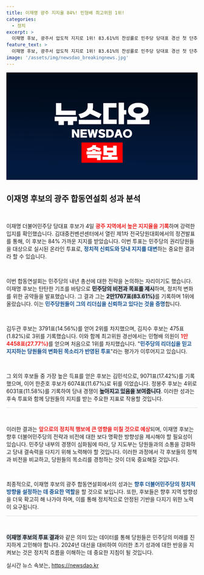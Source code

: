 ```yaml
---
title: 이재명 광주 지지율 84%! 민형배 최고위원 1위!
categories:
  - 정치
excerpt: >
  이재명 후보, 광주서 압도적 지지로 1위! 83.61%의 찬성률로 민주당 당대표 경선 첫 단추를 잘 꿰었다. 최고위원 경선에도 변화 예고! 이번 결과는 민주당의 향후 정치 지형에 큰 영향을 미칠 것으로 분석된다.
feature_text: >
  이재명 후보, 광주서 압도적 지지로 1위! 83.61%의 찬성률로 민주당 당대표 경선 첫 단추를 잘 꿰었다. 최고위원 경선에도 변화 예고! 이번 결과는 민주당의 향후 정치 지형에 큰 영향을 미칠 것으로 분석된다.
image: '/assets/img/newsdao_breakingnews.jpg'
---
```


<p><img src="/assets/img/newsdao_breakingnews.jpg" alt="pcversion 속보" /></p>

<h2 data-ke-size="size26">이재명 후보의 광주 합동연설회 성과 분석</h2>

<p data-ke-size="size16">&nbsp;</p>

<p>이재명 더불어민주당 당대표 후보가 4일 <b><span style="color: #ee2323;">광주 지역에서 높은 지지율을 기록</span></b>하며 강력한 입지를 확인했습니다. 김대중컨벤션센터에서 열린 제1차 전국당원대회에서의 정견발표를 통해, 이 후보는 84% 가까운 지지를 받았습니다. 이번 투표는 민주당의 권리당원들을 대상으로 실시된 온라인 투표로, <b><span style="color: #1a5490;">정치적 신뢰도와 당내 지지를 대변</span></b>하는 중요한 결과라 할 수 있습니다.</p>

<p data-ke-size="size16">&nbsp;</p>

<p>이번 합동연설회는 민주당의 내년 총선에 대한 전략을 논의하는 자리이기도 했습니다. 이재명 후보는 탄탄한 기조를 바탕으로 <b><span style="background-color: #21538527;">민주당의 비전과 목표를 제시</span></b>하며, 정치적 변화를 위한 공약들을 발표했습니다. 그 결과 그는 <b><span style="background-color: #21538527;">2만1767표(83.61%)</span></b>를 기록하며 1위에 올랐습니다. 이는 <b><span style="color: #1a5490;">민주당원들이 그의 리더십을 신뢰하고 있다는 것을 증명</span></b>합니다.</p>

<p data-ke-size="size16">&nbsp;</p>

<p>김두관 후보는 3791표(14.56%)를 얻어 2위를 차지했으며, 김지수 후보는 475표(1.82%)로 3위를 기록했습니다. 이와 함께 최고위원 경선에서는 민형배 의원이 <b><span style="color: #ee2323;">1만4458표(27.77%)</span></b>를 얻으며 처음으로 1위를 차지했습니다. "<b><span style="color: #1a5490;">민주당의 리더십을 믿고 지지하는 당원들의 변화된 목소리가 반영된 투표</span></b>"라는 평가가 이루어지고 있습니다.</p>

<p data-ke-size="size16">&nbsp;</p>

<p>그 외의 후보들 중 가장 높은 득표를 얻은 후보는 김민석으로, 9071표(17.42%)를 기록했으며, 이어 한준호 후보가 6074표(11.67%)로 뒤를 이었습니다. 정봉주 후보는 4위로 6031표(11.58%)를 기록하여 당내 경쟁이 <b><span style="background-color: #21538527;">높아지고 있음을 보여줍니다</span></b>. 이러한 성과는 후속 투표와 함께 당원들의 지지를 받는 주요한 지표로 작용할 것입니다.</p>

<hr style="height: 1px; border: none; background-color: #ddd;" />

<p data-ke-size="size16">&nbsp;</p>

<p>이러한 결과는 <b><span style="color: #ee2323;">앞으로의 정치적 행보에 큰 영향을 미칠 것으로 예상</span></b>되며, 이재명 후보는 향후 더불어민주당의 전략과 비전에 대한 보다 명확한 방향성을 제시해야 할 필요성이 있습니다. 민주당 내부의 경쟁이 심화됨에 따라, 당 지도부는 당원들과의 소통을 강화하고 당내 결속력을 다지기 위해 노력해야 할 것입니다. 이러한 과정에서 각 후보들의 정책과 비전을 비교하고, 당원들의 목소리를 경청하는 것이 더욱 중요해질 것입니다.</p>

<p data-ke-size="size16">&nbsp;</p> 

<p>최종적으로, 이재명 후보의 광주 합동연설회에서의 성과는 <b><span style="color: #1a5490;">향후 더불어민주당의 정치적 방향을 설정하는 데 중요한 역할</span></b>을 할 것으로 보입니다. 또한, 후보들은 향후 지역 방향성을 더욱 확고히 해 나가야 하며, 이를 통해 정치적으로 안정된 기반을 다지기 위한 노력이 요구됩니다.</p>

<hr style="height: 1px; border: none; background-color: #ddd;" /> 

<p data-ke-size="size16">&nbsp;</p> 

<p><b><span style="background-color: #21538527;">이재명 후보의 투표 결과</span></b>와 같은 의미 있는 데이터를 통해 당원들은 민주당의 미래를 진지하게 고민해야 합니다. 2024년 대선을 대비하여 이러한 초기 성과에 대한 반응을 지켜보는 것은 정치적 흐름을 이해하는 데 중요한 지침이 될 것입니다.</p>
실시간 뉴스 속보는, <a href="https://newsdao.kr" rel="dofollow">https://newsdao.kr</a>


